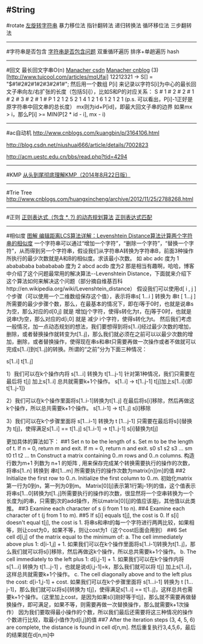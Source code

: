 #String 
---
#rotate
[左旋转字符串](http://blog.csdn.net/v_JULY_v/article/details/6322882)
暴力移位法
指针翻转法
递归转换法
循环移位法
三步翻转法

---
#字符串是否包含
[字符串是否包含问题](http://blog.csdn.net/v_JULY_v/article/details/6347454)
双重循环遍历
排序+单趟遍历
hash

---
#回文
最长回文字串O(n)
[Manacher csdn](http://blog.csdn.net/ggggiqnypgjg/article/details/6645824/)
[Manacher cnblog](http://www.cnblogs.com/biyeymyhjob/archive/2012/10/04/2711527.html)
(3)[http://www.tuicool.com/articles/mqUfai]
12212321 ->
S[] = "$#1#2#2#1#2#3#2#1#";
然后用一个数组 P[i] 来记录以字符S[i]为中心的最长回文子串向左/右扩张的长度（包括S[i]），比如S和P的对应关系：
S     #  1  #  2  #  2  #  1  #  2  #  3  #  2  #  1  #
P     1   2  1  2  5   2  1  4   1  2  1  6   1  2   1  2  1
(p.s. 可以看出，P[i]-1正好是原字符串中回文串的总长度）
mx则为id+P[id]，即最大回文子串的边界
如果mx > i，那么P[i] >= MIN(P[2 * id - i], mx - i)

---
#ac自动机
http://www.cnblogs.com/kuangbin/p/3164106.html

http://blog.csdn.net/niushuai666/article/details/7002823

http://acm.uestc.edu.cn/bbs/read.php?tid=4294



---
#KMP
[从头到尾彻底理解KMP（2014年8月22日版）](http://blog.csdn.net/v_july_v/article/details/7041827)


---
#Trie Tree
http://www.cnblogs.com/huangxincheng/archive/2012/11/25/2788268.html



---
#正则
[正则表达式（包含 *, ?) 的动态规划算法](http://blog.csdn.net/martin_liang/article/details/27863807)
[正则表达式匹配](http://www.cnblogs.com/davidluo/articles/1806842.html)


----
#相似度
[图解 编辑距离LCS算法详解：Levenshtein Distance算法计算两个字符串的相似度](http://www.it165.net/pro/html/201306/6105.html)
  一个字符串可以通过“增加一个字符”，“删除一个字符”，“替换一个字符”，从而得到另一个字符串，假设我们从字符串A转换为字符串B，前面3种操作所执行的最少次数就是A和B的相似度。求该最小次数。
  如 abc adc 度为 1
  ababababa babababab 度为 2
  abcd acdb 度为2
  那是相当有趣啊，哈哈，博客中介绍了这个问题最常用的解决算法--Levenshtein Distance，下面就来介绍下这个算法如何来解决这个问题（部分摘自维基百科http://en.wikipedia.org/wiki/Levenshtein_distance）
  假设我们可以使用d[ i , j ]个步骤（可以使用一个二维数组保存这个值），表示将串s[ 1…i ] 转换为 串t [ 1…j ]所需要的最少步骤个数，那么，在最基本的情况下，即在i等于0时，也就是说串s为空，那么对应的d[0,j] 就是 增加j个字符，使得s转化为t，在j等于0时，也就是说串t为空，那么对应的d[i,0] 就是 减少 i个字符，使得s转化为t。
  然后我们考虑一般情况，加一点动态规划的想法，我们要想得到将s[1..i]经过最少次数的增加，删除，或者替换操作就转变为t[1..j]，那么我们就必须在之前可以以最少次数的增加，删除，或者替换操作，使得现在串s和串t只需要再做一次操作或者不做就可以完成s[1..i]到t[1..j]的转换。所谓的“之前”分为下面三种情况：

s[1..i]
t[1..j]

1）我们可以在k个操作内将 s[1…i] 转换为 t[1…j-1]
针对第1种情况，我们只需要在最后将 t[j] 加上s[1..i] 总共就需要k+1个操作。
s[1..i] 	-> 	t[1..j-1]  	t[j]加上s[1..i]{即t[1..j-1]}

2）我们可以在k个操作里面将s[1..i-1]转换为t[1..j]
在最后将s[i]移除，然后再做这k个操作，所以总共需要k+1个操作。
s[1..i-1] 	->	t[1..j]		s[i]移除

3）我们可以在k个步骤里面将 s[1…i-1] 转换为 t [1…j-1]
只需要在最后将s[i]替换为 t[j]，使得满足s[1..i] == t[1..j]
s[1..i-1]	->	t[1..j-1]	s[i]替换为t[j]


更加具体的算法如下：
##1
Set n to be the length of s.
Set m to be the length of t.
If n = 0, return m and exit.
If m = 0, return n and exit.
	s0 s1 s2 s3 ... sm
t0
t1
t2
...
tn
Construct a matrix containing 0..m rows and 0..n columns.
构造 行数为m+1 列数为 n+1 的矩阵 , 用来保存完成某个转换需要执行的操作的次数，将串s[1..n] 转换到 串t[1…m] 所需要执行的操作次数为matrix[n][m]的值
##2
Initialize the first row to 0..n.
Initialize the first column to 0..m.
初始化matrix第一行为0到n，第一列为0到m。
Matrix[0][j]表示第1行第j-1列的值，这个值表示将串s[1…0]转换为t[1..j]所需要执行的操作的次数，很显然将一个空串转换为一个长度为j的串，只需要j次的add操作，所以matrix[0][j]的值应该是j，其他值以此类推。
##3
Examine each character of s (i from 1 to n).
##4
Examine each character of t (j from 1 to m).
##5
If s[i] equals t[j], the cost is 0.
If s[i] doesn't equal t[j], the cost is 1.
将串s和串t的每一个字符进行两两比较，如果相等，则让cost为0，如果不等，则让cost为1（这个cost后面会用到）
##6
Set cell d[i,j] of the matrix equal to the minimum of:
a. The cell immediately above plus 1: d[i-1,j] + 1.
如果我们可以在k个操作里面将s[1..i-1]转换为t[1..j]，那么我们就可以将s[i]移除，然后再做这k个操作，所以总共需要k+1个操作。
b. The cell immediately to the left plus 1: d[i,j-1] + 1.
如果我们可以在k个操作内将 s[1…i] 转换为 t[1…j-1] ，也就是说d[i,j-1]=k，那么我们就可以将 t[j] 加上s[1..i]，这样总共就需要k+1个操作。
c. The cell diagonally above and to the left plus the cost: d[i-1,j-1] + cost.
如果我们可以在k个步骤里面将 s[1…i-1] 转换为 t [1…j-1]，那么我们就可以将s[i]转换为 t[j]，使得满足s[1..i] == t[1..j]，这样总共也需要k+1个操作。（这里加上cost，是因为如果s[i]刚好等于t[j]，那么就不需要再做替换操作，即可满足，如果不等，则需要再做一次替换操作，那么就需要k+1次操作）
因为我们要取得最小操作的个数，所以我们最后还需要将这三种情况的操作个数进行比较，取最小值作为d[i,j]的值
##7
After the iteration steps (3, 4, 5, 6) are complete, the distance is found in cell d[n,m].
然后重复执行3,4,5,6，最后的结果就在d[n,m]中

























